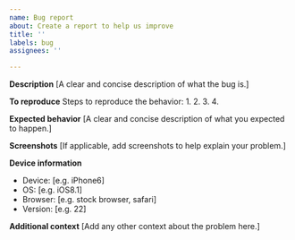 ```yaml
---
name: Bug report
about: Create a report to help us improve
title: ''
labels: bug
assignees: ''

---
```


**Description**
[A clear and concise description of what the bug is.]

**To reproduce**
Steps to reproduce the behavior:
1. 
2. 
3. 
4. 

**Expected behavior**
[A clear and concise description of what you expected to happen.]

**Screenshots**
[If applicable, add screenshots to help explain your problem.]

**Device information**
 - Device: [e.g. iPhone6]
 - OS: [e.g. iOS8.1]
 - Browser: [e.g. stock browser, safari]
 - Version: [e.g. 22]

**Additional context**
[Add any other context about the problem here.]
